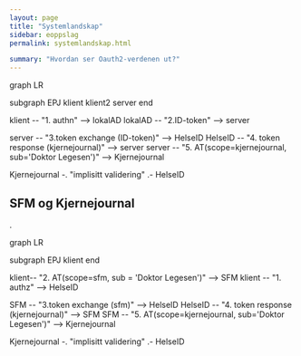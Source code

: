 ```yaml
---
layout: page
title: "Systemlandskap"
sidebar: eoppslag
permalink: systemlandskap.html

summary: "Hvordan ser Oauth2-verdenen ut?"
---
```






<div class="mermaid">
graph LR

subgraph EPJ
 klient
 klient2
 server
end

klient -- "1. authn"  --> lokalAD
lokalAD -- "2.ID-token" --> server

server -- "3.token exchange (ID-token)" --> HelseID
HelseID -- "4. token response (kjernejournal)" --> server
server  -- "5. AT(scope=kjernejournal, sub='Doktor Legesen')" --> Kjernejournal

Kjernejournal -. "implisitt validering" .- HelseID

</div>



## SFM og Kjernejournal

.

<div class="mermaid">
graph LR

subgraph EPJ
 klient
end

klient-- "2. AT(scope=sfm, sub = 'Doktor Legesen')" --> SFM
klient -- "1. authz"  --> HelseID

SFM -- "3.token exchange (sfm)" --> HelseID
HelseID -- "4. token response (kjernejournal)" --> SFM
SFM -- "5. AT(scope=kjernejournal, sub='Doktor Legesen')" --> Kjernejournal

Kjernejournal -. "implisitt validering" .- HelseID

</div>
